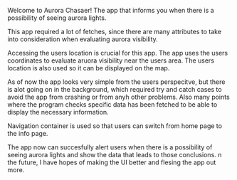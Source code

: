 Welcome to Aurora Chasaer! The app that informs you when there is a possibility of seeing aurora lights.

This app required a lot of fetches, since there are many attributes to take into consideration when evaluating aurora visibility. 

Accessing the users location is crucial for this app. The app uses the users coordinates to evaluate aruora visibility near the users area. The users location is also used so it can be displayed on the map. 

As of now the app looks very simple from the users perspecitve, but there is alot going on in the background, which required try and catch cases to avoid the app from crashing or from anyh other problems. Also many points where the program checks specific data has been fetched to be able to display the necessary information. 

Navigation container is used so that users can switch from home page to the info page.

The app now can succesfully alert users when there is a possibility of seeing aurora lights and show the data that leads to those conclusions. n the future, I have hopes of making the UI better and flesing the app out more. 